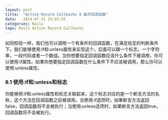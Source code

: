 ```yaml
---
layout: post
title:  "Active Record Callbacks 8 条件回调函数"
date:   2014-07-31 23:05:55
categories: Rails
tags: Rails Active Record Callbacks
---
```


如同校验一样，我们也可以调用一个有条件的回调函数，在满足给定的判断条件下。我们能够使用:if和:unless属性来实现这个，后面可以跟一个标志，一个字符串，一段代码或者一个数组。当你想要指定回调函数应该什么条件下被调用，你可以使用:if属性。如果你想要指定回调函数在什么条件下不应该被调用，那么你可以使用:unless属性。

### 8.1 使用:if和:unless和标志

你能够把:if和:unless属性和标志关联起来，这个标志对应的是一个断言方法的名称，这个方法在回调函数之前被调用。当使用:if选项时，如果断言方法返回false，回调函数将不会被执行；当使用:unless选项时，如果断言方法返回true，回调函数将不会被执行。